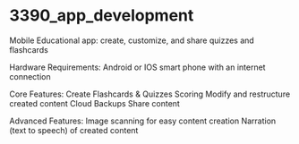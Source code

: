 # 3390_app_development
Mobile Educational app: create, customize, and share quizzes and flashcards

Hardware Requirements:
  Android or IOS smart phone with an internet connection
  
Core Features:
  Create Flashcards & Quizzes
  Scoring 
  Modify and restructure created content 
  Cloud Backups
  Share content
  
Advanced Features:
  Image scanning for easy content creation
  Narration (text to speech) of created content
